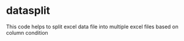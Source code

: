 # datasplit
This code helps to split excel data file into multiple excel files based on column condition
